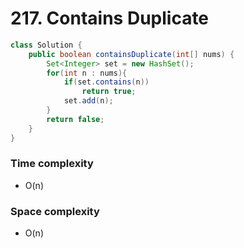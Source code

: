 # 217. Contains Duplicate
```java
class Solution {
    public boolean containsDuplicate(int[] nums) {
        Set<Integer> set = new HashSet();
        for(int n : nums){
            if(set.contains(n))
                return true;
            set.add(n);
        }
        return false;
    }
}
```
### Time complexity
* O(n)
### Space complexity
* O(n)